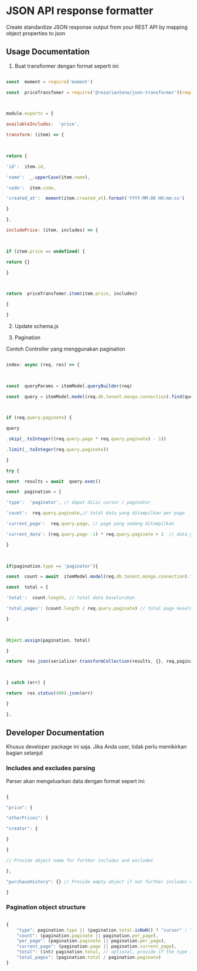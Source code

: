 
  

  

# JSON API response formatter

  

  

Create standardize JSON response output from your REST API by mapping object properties to json

  

  

## Usage Documentation

  

1. Buat transformer dengan format seperti ini:

```javascript

const  moment = require('moment')

const  priceTransfomer = require('@rezariantono/json-transformer')(require('xolura/retail/base/app/item/embeds/price/transformers/price-transformer'))

  

module.exports = {

availableIncludes:  'price',

transform: (item) => {

  

return {

'id':  item.id,

'name':  _.upperCase(item.name),

'code':  item.code,

'created_at':  moment(item.created_at).format('YYYY-MM-DD HH:mm:ss')

}

},

includePrice: (item, includes) => {

  

if (item.price == undefined) {

return {}

}

  

return  priceTransfomer.item(item.price, includes)

}

}

```

2. Update schema.js

3. Pagination

Contoh Controller yang menggunakan pagination

```javascript

index: async (req, res) => {

  

const  queryParams = itemModel.queryBuilder(req)

const  query = itemModel.model(req.db.tenant.mongo.connection).find(queryParams)

  

if (req.query.paginate) {

query

.skip(_.toInteger((req.query.page * req.query.paginate) - 1))

.limit(_.toInteger(req.query.paginate))

}

try {

const  results = await  query.exec()

const  pagination = {

'type':  'paginator', // dapat diisi cursor / paginator

'count':  req.query.paginate,// total data yang ditampilkan per page

'current_page':  req.query.page, // page yang sedang ditampilkan

'current_data': (req.query.page -1) * req.query.paginate + 1  // data yang dimulai ditampilkan di page tersebut

}

  

if(pagination.type == 'paginator'){

const  count = await  itemModel.model(req.db.tenant.mongo.connection).find({}).exec()

const  total = {

'total':  count.length, // total data keseluruhan

'total_pages': (count.length / req.query.paginate) // total page keseluruhan

}

  

Object.assign(pagination, total)

}

return  res.json(serializer.transformCollection(results, {}, req,pagination ))

  

} catch (err) {

return  res.status(400).json(err)

}

},

```

  

## Developer Documentation

  

  

Khusus developer package ini saja. Jika Anda user, tidak perlu memikirkan bagian selanjut

  

  

### Includes and excludes parsing

  

Parser akan mengeluarkan data dengan format sepert ini:

  

```javascript

{

"price": {

"otherPrices": {

"creator": {

}

}

// Provide object name for further includes and excludes

},

"purchaseHistory": {} // Provide empty object if not further includes or excludes is expected

}
```

### Pagination object structure


```javascript

{
	"type": pagination.type || (pagination.total.isNaN() ? "cursor" : "paginator"), // optional,
	"count": (pagination.paginate || pagination.per_page),
	"per_page": (pagination.paginate || pagination.per_page),
	"current_page": (pagination.page || pagination.current_page),
	"total": (int) pagination.total, // optional, provide if the type is paginator
	"total_pages": (pagination.total / pagination.paginate)
}

```
